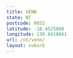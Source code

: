 ```yaml
---
title: VENN
state: NT
postcode: 0852
latitude: -16.4525888
longitude: 130.8418661
url: /nt/venn/
layout: suburb
---
```

